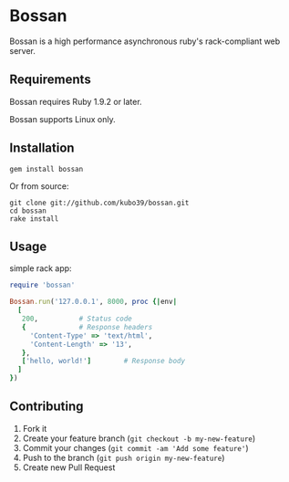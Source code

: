 # Bossan

Bossan is a high performance asynchronous ruby's rack-compliant web server.

## Requirements

Bossan requires Ruby 1.9.2 or later.

Bossan supports Linux only.

## Installation

`gem install bossan`

Or from source:

```
git clone git://github.com/kubo39/bossan.git
cd bossan
rake install
```

## Usage

simple rack app:

``` ruby
require 'bossan'

Bossan.run('127.0.0.1', 8000, proc {|env|
  [
   200,          # Status code
   {             # Response headers
     'Content-Type' => 'text/html',
     'Content-Length' => '13',
   },
   ['hello, world!']        # Response body
  ]
})
```

## Contributing

1. Fork it
2. Create your feature branch (`git checkout -b my-new-feature`)
3. Commit your changes (`git commit -am 'Add some feature'`)
4. Push to the branch (`git push origin my-new-feature`)
5. Create new Pull Request
